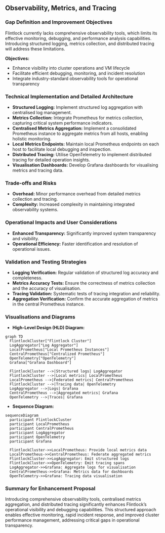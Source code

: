## Observability, Metrics, and Tracing

### Gap Definition and Improvement Objectives

Flintlock currently lacks comprehensive observability tools, which limits its effective monitoring, debugging, and performance analysis capabilities. Introducing structured logging, metrics collection, and distributed tracing will address these limitations.

**Objectives:**

* Enhance visibility into cluster operations and VM lifecycle
* Facilitate efficient debugging, monitoring, and incident resolution
* Integrate industry-standard observability tools for operational transparency

### Technical Implementation and Detailed Architecture

* **Structured Logging:** Implement structured log aggregation with centralised log management.
* **Metrics Collection:** Integrate Prometheus for metrics collection, capturing critical system performance indicators.
* **Centralised Metrics Aggregation:** Implement a consolidated Prometheus instance to aggregate metrics from all hosts, enabling holistic monitoring.
* **Local Metrics Endpoints:** Maintain local Prometheus endpoints on each host to facilitate local debugging and inspection.
* **Distributed Tracing:** Utilise OpenTelemetry to implement distributed tracing for detailed operation insights.
* **Visualisation Dashboards:** Develop Grafana dashboards for visualising metrics and tracing data.

### Trade-offs and Risks

* **Overhead:** Minor performance overhead from detailed metrics collection and tracing.
* **Complexity:** Increased complexity in maintaining integrated observability systems.

### Operational Impacts and User Considerations

* **Enhanced Transparency:** Significantly improved system transparency and visibility.
* **Operational Efficiency:** Faster identification and resolution of operational issues.

### Validation and Testing Strategies

* **Logging Verification:** Regular validation of structured log accuracy and completeness.
* **Metrics Accuracy Tests:** Ensure the correctness of metrics collection and the accuracy of visualisation.
* **Tracing Validation:** Systematic tests of tracing integration and reliability.
* **Aggregation Verification:** Confirm the accurate aggregation of metrics in the central Prometheus instance.

### Visualisations and Diagrams

* **High-Level Design (HLD) Diagram:**

```mermaid
graph TD
  FlintlockCluster["Flintlock Cluster"]
  LogAggregator["Log Aggregator"]
  LocalPrometheus["Local Prometheus Instances"]
  CentralPrometheus["Centralized Prometheus"]
  OpenTelemetry["OpenTelemetry"]
  Grafana["Grafana Dashboard"]

  FlintlockCluster -->|Structured logs| LogAggregator
  FlintlockCluster -->|Local metrics| LocalPrometheus
  LocalPrometheus -->|Federated metrics| CentralPrometheus
  FlintlockCluster -->|Tracing data| OpenTelemetry
  LogAggregator -->|Logs| Grafana
  CentralPrometheus -->|Aggregated metrics| Grafana
  OpenTelemetry -->|Traces| Grafana
```

* **Sequence Diagram:**

```mermaid
sequenceDiagram
  participant FlintlockCluster
  participant LocalPrometheus
  participant CentralPrometheus
  participant LogAggregator
  participant OpenTelemetry
  participant Grafana

  FlintlockCluster->>LocalPrometheus: Provide local metrics data
  LocalPrometheus->>CentralPrometheus: Federate aggregated metrics
  FlintlockCluster->>LogAggregator: Emit structured logs
  FlintlockCluster->>OpenTelemetry: Emit tracing spans
  LogAggregator->>Grafana: Aggregate logs for visualisation
  CentralPrometheus->>Grafana: Metrics data for dashboards
  OpenTelemetry->>Grafana: Tracing data visualisation
```

### Summary for Enhancement Proposal

Introducing comprehensive observability tools, centralised metrics aggregation, and distributed tracing significantly enhances Flintlock’s operational visibility and debugging capabilities. This structured approach enables effective monitoring, rapid incident response, and improved cluster performance management, addressing critical gaps in operational transparency.

